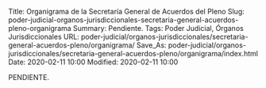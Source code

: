 Title: Organigrama de la Secretaría General de Acuerdos del Pleno
Slug: poder-judicial-organos-jurisdiccionales-secretaria-general-acuerdos-pleno-organigrama
Summary: Pendiente.
Tags: Poder Judicial, Órganos Jurisdiccionales
URL: poder-judicial/organos-jurisdiccionales/secretaria-general-acuerdos-pleno/organigrama/
Save_As: poder-judicial/organos-jurisdiccionales/secretaria-general-acuerdos-pleno/organigrama/index.html
Date: 2020-02-11 10:00
Modified: 2020-02-11 10:00


PENDIENTE.
